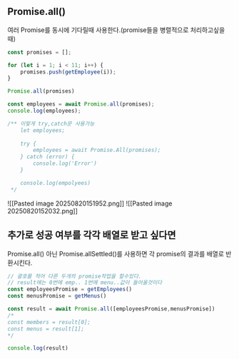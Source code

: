 ## Promise.all()
여러 Promise를 동시에 기다릴때 사용한다.(promise들을 병렬적으로 처리하고싶을때)
```js
const promises = [];

for (let i = 1; i < 11; i++) {
	promises.push(getEmployee(i));
}

Promise.all(promises)

const employees = await Promise.all(promises);
console.log(employees);

/** 이렇게 try,catch문 사용가능
	let employees;
	
	try {
		employees = await Promise.All(promises);
	} catch (error) {
		console.log('Error')
	}

	console.log(empolyees)
 */

```
![[Pasted image 20250820151952.png]]
![[Pasted image 20250820152032.png]]

## 추가로 성공 여부를 각각 배열로 받고 싶다면
Promise.all() 아닌 Promise.allSettled()를 사용하면 각 promise의 결과를 배열로 반환시킨다.

```js
// 괄호를 적어 다른 두개의 promise작업을 할수있다.
// result에는 0번에 emp.. 1번에 menu..값이 들어올것이다
const employeesPromise = getEmployees()
const menusPromise = getMenus()

const result = await Promise.all([employeesPromise,menusPromise])
/*
const members = result[0];
const menus = result[1];
*/

console.log(result)
```